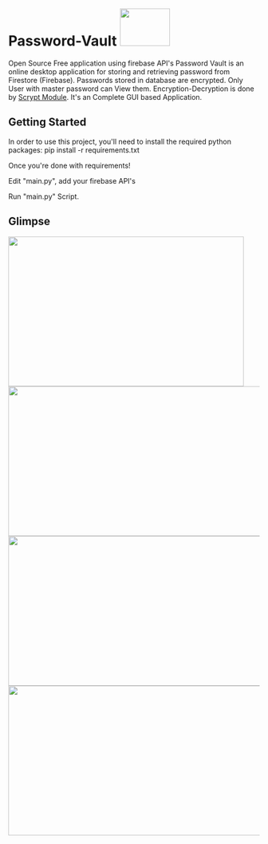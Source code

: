 # Password-Vault <img src="resources/main.ico" width="100" height="75">
Open Source Free application using firebase API's
Password Vault is an online desktop application for storing and retrieving password from Firestore (Firebase). 
Passwords stored in database are encrypted. Only User with master password can View them. Encryption-Decryption is done by <a href="https://pypi.org/project/scrypt/">Scrypt Module</a>.
It's an Complete GUI based Application.

## Getting Started
In order to use this project, you'll need to install the required python packages: pip install -r requirements.txt

Once you're done with requirements!

Edit "main.py", add your firebase API's

Run "main.py" Script.

## Glimpse
<img src="resources/Glimpse1.JPG" width="472" height="300">
<img src="resources/Glimpse2.JPG" width="618" height="300">
<img src="resources/Glimpse2.JPG" width="618" height="300">
<img src="resources/Glimpse2.JPG" width="618" height="300">
